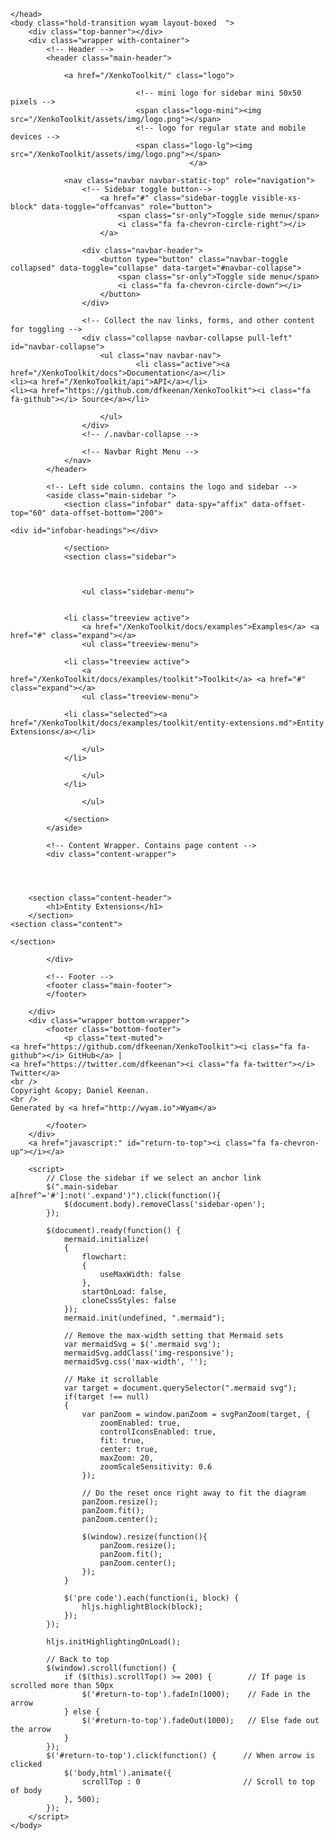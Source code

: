 ﻿<!DOCTYPE html>
<html>
    <head>
        <meta charset="utf-8">
        <meta http-equiv="X-UA-Compatible" content="IE=Edge" />
        <meta name="description" />
        <meta name="keywords" content="static content generator,static site generator,static site,HTML,web development,.NET,C#,Razor,Markdown,YAML" />
        <meta name="viewport" content="width=device-width, initial-scale=1.0">
        <link rel="shortcut icon" href="/XenkoToolkit/assets/img/favicon.ico" type="image/x-icon">
        <link rel="icon" href="/XenkoToolkit/assets/img/favicon.ico" type="image/x-icon">
        <title>XenkoToolkit - Entity Extensions</title>
        <link href="/XenkoToolkit/assets/css/highlight.css" rel="stylesheet">
        <link href="/XenkoToolkit/assets/css/bootstrap/bootstrap.css" rel="stylesheet" />
        <link href="/XenkoToolkit/assets/css/adminlte/AdminLTE.css" rel="stylesheet" />
        <link href="/XenkoToolkit/assets/css/theme/theme.css" rel="stylesheet" />
        <link href="//fonts.googleapis.com/css?family=Roboto+Mono:400,700|Roboto:400,400i,700,700i" rel="stylesheet">
        <link href="/XenkoToolkit/assets/css/font-awesome.min.css" rel="stylesheet" type="text/css">
        <link href="/XenkoToolkit/assets/css/override.css" rel="stylesheet" />
        <script src="/XenkoToolkit/assets/js/jquery-2.2.3.min.js"></script>
        <script src="/XenkoToolkit/assets/js/bootstrap.min.js"></script>        
        <script src="/XenkoToolkit/assets/js/app.min.js"></script>         
        <script src="/XenkoToolkit/assets/js/highlight.pack.js"></script>   
        <script src="/XenkoToolkit/assets/js/jquery.slimscroll.min.js"></script>
        <script src="/XenkoToolkit/assets/js/jquery.sticky-kit.min.js"></script>
        <script src="/XenkoToolkit/assets/js/mermaid.min.js"></script>
        <script src="/XenkoToolkit/assets/js/svg-pan-zoom.min.js"></script>
        <!--[if lt IE 9]>
        <script src="/XenkoToolkit/assets/js/html5shiv.min.js"></script>
        <script src="/XenkoToolkit/assets/js/respond.min.js"></script>
        <![endif]-->  

        
    </head>
    <body class="hold-transition wyam layout-boxed  ">    
        <div class="top-banner"></div>
        <div class="wrapper with-container">
            <!-- Header -->
            <header class="main-header">   
                     
                <a href="/XenkoToolkit/" class="logo">

                                <!-- mini logo for sidebar mini 50x50 pixels -->
                                <span class="logo-mini"><img src="/XenkoToolkit/assets/img/logo.png"></span>
                                <!-- logo for regular state and mobile devices -->
                                <span class="logo-lg"><img src="/XenkoToolkit/assets/img/logo.png"></span>
                                            </a>   
                         
                <nav class="navbar navbar-static-top" role="navigation">
                    <!-- Sidebar toggle button-->
                        <a href="#" class="sidebar-toggle visible-xs-block" data-toggle="offcanvas" role="button">
                            <span class="sr-only">Toggle side menu</span>
                            <i class="fa fa-chevron-circle-right"></i>
                        </a>
                                        
                    <div class="navbar-header">
                        <button type="button" class="navbar-toggle collapsed" data-toggle="collapse" data-target="#navbar-collapse">
                            <span class="sr-only">Toggle side menu</span>
                            <i class="fa fa-chevron-circle-down"></i>
                        </button>
                    </div>
            
                    <!-- Collect the nav links, forms, and other content for toggling -->
                    <div class="collapse navbar-collapse pull-left" id="navbar-collapse">
                        <ul class="nav navbar-nav">                            
                                <li class="active"><a href="/XenkoToolkit/docs">Documentation</a></li>
    <li><a href="/XenkoToolkit/api">API</a></li>
    <li><a href="https://github.com/dfkeenan/XenkoToolkit"><i class="fa fa-github"></i> Source</a></li>
 
                        </ul>       
                    </div>
                    <!-- /.navbar-collapse -->
                
                    <!-- Navbar Right Menu -->
                </nav>
            </header>
            
            <!-- Left side column. contains the logo and sidebar -->
            <aside class="main-sidebar ">
                <section class="infobar" data-spy="affix" data-offset-top="60" data-offset-bottom="200"> 
                    	
    <div id="infobar-headings"></div>

                </section>
                <section class="sidebar">    
                                     
                    

                    <ul class="sidebar-menu">
                        

                <li class="treeview active">
                    <a href="/XenkoToolkit/docs/examples">Examples</a> <a href="#" class="expand"></a>
                    <ul class="treeview-menu">
                        
                <li class="treeview active">
                    <a href="/XenkoToolkit/docs/examples/toolkit">Toolkit</a> <a href="#" class="expand"></a>
                    <ul class="treeview-menu">
                        
                <li class="selected"><a href="/XenkoToolkit/docs/examples/toolkit/entity-extensions.md">Entity Extensions</a></li>

                    </ul>
                </li>

                    </ul>
                </li>

                    </ul>
                            
                </section>                
            </aside>
            
            <!-- Content Wrapper. Contains page content -->
            <div class="content-wrapper">
                



		<section class="content-header">
			<h1>Entity Extensions</h1>
		</section>
	<section class="content">
		
	</section>
                
            </div>           
            
            <!-- Footer -->
            <footer class="main-footer">
            </footer>
            
        </div>
        <div class="wrapper bottom-wrapper">
            <footer class="bottom-footer">
                <p class="text-muted">
    <a href="https://github.com/dfkeenan/XenkoToolkit"><i class="fa fa-github"></i> GitHub</a> |
    <a href="https://twitter.com/dfkeenan"><i class="fa fa-twitter"></i> Twitter</a>
    <br />
    Copyright &copy; Daniel Keenan.
    <br />
    Generated by <a href="http://wyam.io">Wyam</a>
</p>

<script>
    anchors.add();
</script>
            </footer>
        </div>
        <a href="javascript:" id="return-to-top"><i class="fa fa-chevron-up"></i></a>
        
        <script>           
            // Close the sidebar if we select an anchor link
            $(".main-sidebar a[href^='#']:not('.expand')").click(function(){
                $(document.body).removeClass('sidebar-open');
            });
            
            $(document).ready(function() {
                mermaid.initialize(
                {
                    flowchart:
                    {
                        useMaxWidth: false
                    },
					startOnLoad: false,
					cloneCssStyles: false
                });     
                mermaid.init(undefined, ".mermaid");

                // Remove the max-width setting that Mermaid sets
                var mermaidSvg = $('.mermaid svg');
                mermaidSvg.addClass('img-responsive');
                mermaidSvg.css('max-width', '');

                // Make it scrollable
				var target = document.querySelector(".mermaid svg");
				if(target !== null)
				{
					var panZoom = window.panZoom = svgPanZoom(target, {
						zoomEnabled: true,
						controlIconsEnabled: true,
						fit: true,
						center: true,
                        maxZoom: 20,
                        zoomScaleSensitivity: 0.6
					});			                          

                    // Do the reset once right away to fit the diagram
                    panZoom.resize();
                    panZoom.fit();
                    panZoom.center();
                    
                    $(window).resize(function(){
                        panZoom.resize();
                        panZoom.fit();
                        panZoom.center();
                    });
				}
                
                $('pre code').each(function(i, block) {
                    hljs.highlightBlock(block);
                });  
            });

            hljs.initHighlightingOnLoad();

            // Back to top
            $(window).scroll(function() {
                if ($(this).scrollTop() >= 200) {        // If page is scrolled more than 50px
                    $('#return-to-top').fadeIn(1000);    // Fade in the arrow
                } else {
                    $('#return-to-top').fadeOut(1000);   // Else fade out the arrow
                }
            });
            $('#return-to-top').click(function() {      // When arrow is clicked
                $('body,html').animate({
                    scrollTop : 0                       // Scroll to top of body
                }, 500);
            });
        </script>
    </body>
</html>